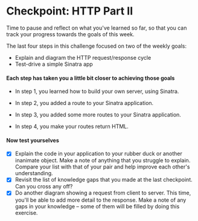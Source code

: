 # Checkpoint: HTTP Part II

Time to pause and reflect on what you've learned so far, so that you can track your progress towards the goals of this week.

The last four steps in this challenge focused on two of the weekly goals:

* Explain and diagram the HTTP request/response cycle
* Test-drive a simple Sinatra app

#### Each step has taken you a little bit closer to achieving those goals

* In step 1, you learned how to build your own server, using Sinatra.

* In step 2, you added a route to your Sinatra application.

* In step 3, you added some more routes to your Sinatra application.

* In step 4, you make your routes return HTML.

#### Now test yourselves

- [x] Explain the code in your application to your rubber duck or another inanimate object. Make a note of anything that you struggle to explain. Compare your list with that of your pair and help improve each other's understanding.
- [x] Revisit the list of knowledge gaps that you made at the last checkpoint. Can you cross any off?
- [x] Do another diagram showing a request from client to server. This time, you'll be able to add more detail to the response. Make a note of any gaps in your knowledge – some of them will be filled by doing this exercise.
